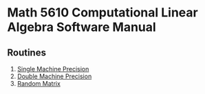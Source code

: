 # Math 5610 Computational Linear Algebra Software Manual

## Routines
1. [Single Machine Precision](https://lsdroubay.github.io/math5610/softwaremanual/smaceps)
2. [Double Machine Precision](https://lsdroubay.github.io/math5610/softwaremanual/dmaceps)
3. [Random Matrix](https://lsdroubay.github.io/math5610/softwaremanual/randmat)
